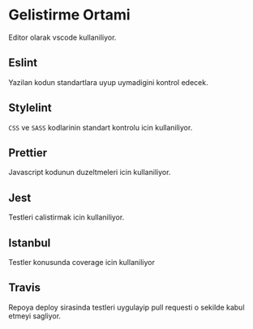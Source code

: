 # Gelistirme Ortami

Editor olarak vscode kullaniliyor. 

## Eslint
Yazilan kodun standartlara uyup uymadigini kontrol edecek. 

## Stylelint
`CSS` ve `SASS` kodlarinin standart kontrolu icin kullaniliyor.

## Prettier
Javascript kodunun duzeltmeleri icin kullaniliyor.

## Jest
Testleri calistirmak icin kullaniliyor.

## Istanbul
Testler konusunda coverage icin kullaniliyor

## Travis 
Repoya deploy sirasinda testleri uygulayip pull requesti o sekilde kabul etmeyi sagliyor.

